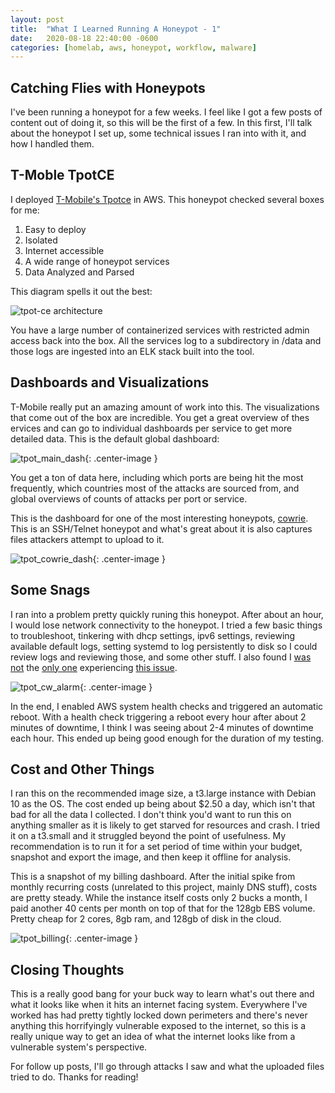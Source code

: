 ```yaml
---
layout: post
title:  "What I Learned Running A Honeypot - 1"
date:   2020-08-18 22:40:00 -0600
categories: [homelab, aws, honeypot, workflow, malware]
---
```


## Catching Flies with Honeypots

I've been running a honeypot for a few weeks. I feel like I got a few posts of content out of doing it, so this will be the first of a few. In this first, I'll talk about the honeypot I set up, some technical issues I ran into with it, and how I handled them. 

## T-Moble TpotCE

I deployed [T-Mobile's Tpotce](https://github.com/dtag-dev-sec/tpotce) in AWS. This honeypot checked several boxes for me:

1. Easy to deploy
2. Isolated
3. Internet accessible
4. A wide range of honeypot services
5. Data Analyzed and Parsed

This diagram spells it out the best:

![tpot-ce architecture](https://github.com/dtag-dev-sec/tpotce/blob/master/doc/architecture.png?raw=true)

You have a large number of containerized services with restricted admin access back into the box. All the services log to a subdirectory in /data and those logs are ingested into an ELK stack built into the tool. 

## Dashboards and Visualizations

T-Mobile really put an amazing amount of work into this. The visualizations that come out of the box are incredible. You get a great overview of thes ervices and can go to individual dashboards per service to get more detailed data. This is the default global dashboard:

![tpot_main_dash]({{site.url}}/images/tpot_main_dash.png){: .center-image }

You get a ton of data here, including which ports are being hit the most frequently, which countries most of the attacks are sourced from, and global overviews of counts of attacks per port or service. 

This is the dashboard for one of the most interesting honeypots, [cowrie](https://github.com/cowrie/cowrie). This is an SSH/Telnet honeypot and what's great about it is also captures files attackers attempt to upload to it. 

![tpot_cowrie_dash]({{site.url}}/images/tpot_cowrie_dash.png){: .center-image }


## Some Snags

I ran into a problem pretty quickly runing this honeypot. After about an hour, I would lose network connectivity to the honeypot. I tried a few basic things to troubleshoot, tinkering with dhcp settings, ipv6 settings, reviewing available default logs, setting systemd to log persistently to disk so I could review logs and reviewing those, and some other stuff. I also found I [was not](https://github.com/dtag-dev-sec/tpotce/issues/406) the [only one](https://github.com/dtag-dev-sec/tpotce/issues/540) experiencing [this issue](https://github.com/dtag-dev-sec/tpotce/issues/548).  

![tpot_cw_alarm]({{site.url}}/images/tpot_cw_alarm.png){: .center-image }


In the end, I enabled AWS system health checks and triggered an automatic reboot. With a health check triggering a reboot every hour after about 2 minutes of downtime, I think I was seeing about 2-4 minutes of downtime each hour.  This ended up being good enough for the duration of my testing. 

## Cost and Other Things

I ran this on the recommended image size, a t3.large instance with Debian 10 as the OS. The cost ended up being about $2.50 a day, which isn't that bad for all the data I collected. I don't think you'd want to run this on anything smaller as it is likely to get starved for resources and crash. I tried it on a t3.small and it struggled beyond the point of usefulness. My recommendation is to run it for a set period of time within your budget, snapshot and export the image, and then keep it offline for analysis. 

This is a snapshot of my billing dashboard. After the initial spike from monthly recurring costs (unrelated to this project, mainly DNS stuff), costs are pretty steady. While the instance itself costs only 2 bucks a month, I paid another 40 cents per month on top of that for the 128gb EBS volume. Pretty cheap for 2 cores, 8gb ram, and 128gb of disk in the cloud. 

![tpot_billing]({{site.url}}/images/tpot_billing.png){: .center-image }

## Closing Thoughts

This is a really good bang for your buck way to learn what's out there and what it looks like when it hits an internet facing system. Everywhere I've worked has had pretty tightly locked down perimeters and there's never anything this horrifyingly vulnerable exposed to the internet, so this is a really unique way to get an idea of what the internet looks like from a vulnerable system's perspective. 

For follow up posts, I'll go through attacks I saw and what the uploaded files tried to do. Thanks for reading!